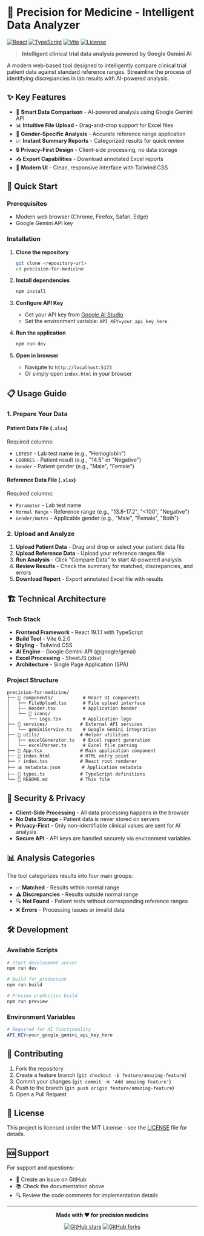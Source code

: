 # 🏥 Precision for Medicine - Intelligent Data Analyzer

[![React](https://img.shields.io/badge/React-19.1.1-blue.svg)](https://reactjs.org/)
[![TypeScript](https://img.shields.io/badge/TypeScript-5.8.2-blue.svg)](https://www.typescriptlang.org/)
[![Vite](https://img.shields.io/badge/Vite-6.2.0-purple.svg)](https://vitejs.dev/)
[![License](https://img.shields.io/badge/License-MIT-green.svg)](LICENSE)

> **Intelligent clinical trial data analysis powered by Google Gemini AI**

A modern web-based tool designed to intelligently compare clinical trial patient data against standard reference ranges. Streamline the process of identifying discrepancies in lab results with AI-powered analysis.

## ✨ Key Features

- 🔄 **Smart Data Comparison** - AI-powered analysis using Google Gemini API
- 📊 **Intuitive File Upload** - Drag-and-drop support for Excel files
- 👥 **Gender-Specific Analysis** - Accurate reference range application
- 📈 **Instant Summary Reports** - Categorized results for quick review
- 🔒 **Privacy-First Design** - Client-side processing, no data storage
- 📥 **Export Capabilities** - Download annotated Excel reports
- 🎨 **Modern UI** - Clean, responsive interface with Tailwind CSS

## 🚀 Quick Start

### Prerequisites

- Modern web browser (Chrome, Firefox, Safari, Edge)
- Google Gemini API key

### Installation

1. **Clone the repository**
   ```bash
   git clone <repository-url>
   cd precision-for-medicine
   ```

2. **Install dependencies**
   ```bash
   npm install
   ```

3. **Configure API Key**
   - Get your API key from [Google AI Studio](https://makersuite.google.com/app/apikey)
   - Set the environment variable: `API_KEY=your_api_key_here`

4. **Run the application**
   ```bash
   npm run dev
   ```

5. **Open in browser**
   - Navigate to `http://localhost:5173`
   - Or simply open `index.html` in your browser

## 📋 Usage Guide

### 1. Prepare Your Data

#### Patient Data File (`.xlsx`)
Required columns:
- `LBTEST` - Lab test name (e.g., "Hemoglobin")
- `LBORRES` - Patient result (e.g., "14.5" or "Negative")
- `Gender` - Patient gender (e.g., "Male", "Female")

#### Reference Data File (`.xlsx`)
Required columns:
- `Parameter` - Lab test name
- `Normal Range` - Reference range (e.g., "13.8-17.2", "<100", "Negative")
- `Gender/Notes` - Applicable gender (e.g., "Male", "Female", "Both")

### 2. Upload and Analyze

1. **Upload Patient Data** - Drag and drop or select your patient data file
2. **Upload Reference Data** - Upload your reference ranges file
3. **Run Analysis** - Click "Compare Data" to start AI-powered analysis
4. **Review Results** - Check the summary for matched, discrepancies, and errors
5. **Download Report** - Export annotated Excel file with results

## 🏗️ Technical Architecture

### Tech Stack

- **Frontend Framework** - React 19.1.1 with TypeScript
- **Build Tool** - Vite 6.2.0
- **Styling** - Tailwind CSS
- **AI Engine** - Google Gemini API (@google/genai)
- **Excel Processing** - SheetJS (xlsx)
- **Architecture** - Single Page Application (SPA)

### Project Structure

```
precision-for-medicine/
├── 📁 components/           # React UI components
│   ├── FileUpload.tsx      # File upload interface
│   ├── Header.tsx          # Application header
│   └── 📁 icons/
│       └── Logo.tsx        # Application logo
├── 📁 services/            # External API services
│   └── geminiService.ts    # Google Gemini integration
├── 📁 utils/               # Helper utilities
│   ├── excelGenerator.ts   # Excel report generation
│   └── excelParser.ts      # Excel file parsing
├── 🎯 App.tsx              # Main application component
├── 📄 index.html           # HTML entry point
├── ⚡ index.tsx            # React root renderer
├── 📊 metadata.json        # Application metadata
├── 🔧 types.ts             # TypeScript definitions
└── 📖 README.md            # This file
```

## 🔐 Security & Privacy

- **Client-Side Processing** - All data processing happens in the browser
- **No Data Storage** - Patient data is never stored on servers
- **Privacy-First** - Only non-identifiable clinical values are sent for AI analysis
- **Secure API** - API keys are handled securely via environment variables

## 📊 Analysis Categories

The tool categorizes results into four main groups:

- ✅ **Matched** - Results within normal range
- ⚠️ **Discrepancies** - Results outside normal range
- 🔍 **Not Found** - Patient tests without corresponding reference ranges
- ❌ **Errors** - Processing issues or invalid data

## 🛠️ Development

### Available Scripts

```bash
# Start development server
npm run dev

# Build for production
npm run build

# Preview production build
npm run preview
```

### Environment Variables

```bash
# Required for AI functionality
API_KEY=your_google_gemini_api_key_here
```

## 🤝 Contributing

1. Fork the repository
2. Create a feature branch (`git checkout -b feature/amazing-feature`)
3. Commit your changes (`git commit -m 'Add amazing feature'`)
4. Push to the branch (`git push origin feature/amazing-feature`)
5. Open a Pull Request

## 📄 License

This project is licensed under the MIT License - see the [LICENSE](LICENSE) file for details.

## 🆘 Support

For support and questions:
- 📧 Create an issue on GitHub
- 📚 Check the documentation above
- 🔍 Review the code comments for implementation details

---

<div align="center">

**Made with ❤️ for precision medicine**

[![GitHub stars](https://img.shields.io/github/stars/yourusername/precision-for-medicine?style=social)](https://github.com/yourusername/precision-for-medicine)
[![GitHub forks](https://img.shields.io/github/forks/yourusername/precision-for-medicine?style=social)](https://github.com/yourusername/precision-for-medicine)

</div>